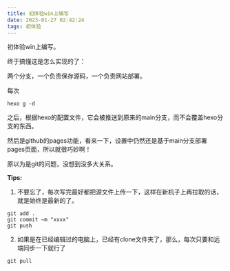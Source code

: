 ```yaml
---
title: 初体验win上编写
date: 2023-01-27 02:42:24
tags: 初体验
---
```


初体验win上编写。

终于搞懂这是怎么实现的了：

两个分支，一个负责保存源码，一个负责网站部署。

每次

```
hexo g -d
```

之后，根据hexo的配置文件，它会被推送到原来的main分支，而不会覆盖hexo分支的东西。

然后是github的pages功能，看来一下，设置中仍然还是基于main分支部署pages页面，所以就很巧妙啊！

原以为是git的问题，没想到没多大关系。

**Tips:**

1. 不要忘了，每次写完最好都把源文件上传一下，这样在新机子上再拉取的话，就是始终是最新的了。

```
git add .
git commit –m "xxxx"
git push 

```

2. 如果是在已经编辑过的电脑上，已经有clone文件夹了，那么，每次只要和远端同步一下就行了

```
git pull
```


